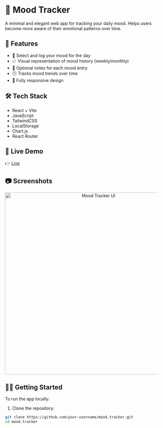 # 🧠 Mood Tracker

A minimal and elegant web app for tracking your daily mood. Helps users become more aware of their emotional patterns over time.

## 🚀 Features

- 📅 Select and log your mood for the day
- 📈 Visual representation of mood history (weekly/monthly)
- 📝 Optional notes for each mood entry
- 🕒 Tracks mood trends over time
- 📱 Fully responsive design

## 🛠 Tech Stack

- React + Vite
- JavaScript
- TailwindCSS
- LocalStorage
- Chart.js
- React Router

## 🔗 Live Demo

👉 [Live](https://mood-tracker-app-kohl.vercel.app)

## 📷 Screenshots


<p align="center">
  <img src="https://your-screenshot-link.png" alt="Mood Tracker UI" width="600"/>
</p>

## 🧑‍💻 Getting Started

To run the app locally:

1. Clone the repository:

```bash
git clone https://github.com/your-username/mood.tracker.git
cd mood.tracker
